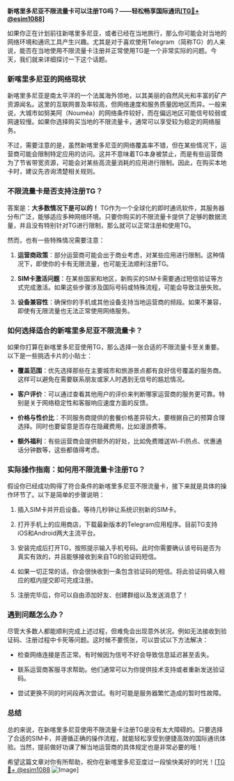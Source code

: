 **新喀里多尼亚不限流量卡可以注册TG吗？——轻松畅享国际通讯[[TG💪+ @esim1088](https://t.me/s/esim1088)]**

如果你正在计划前往新喀里多尼亚，或者已经在当地旅行，那么你可能会对当地的网络环境和通讯工具产生兴趣。尤其是对于喜欢使用Telegram（简称TG）的人来说，能否在当地使用不限流量卡注册并正常使用TG是一个非常实际的问题。今天，我们就来详细探讨一下这个话题。

### 新喀里多尼亚的网络现状

新喀里多尼亚是南太平洋的一个法属海外领地，以其美丽的自然风光和丰富的矿产资源闻名。这里的互联网普及率较高，但网络速度和服务质量因地区而异。一般来说，大城市如努美阿（Nouméa）的网络条件较好，而在偏远地区可能信号较弱或网速较慢。如果你选择购买当地的不限流量卡，通常可以享受较为稳定的网络服务。

不过，需要注意的是，虽然新喀里多尼亚的网络覆盖率不错，但在某些情况下，运营商可能会限制特定应用的访问。这并不意味着TG本身被禁止，而是有些运营商为了节省带宽资源，可能会对某些高流量消耗的应用进行限制。因此，在购买本地卡时，建议先咨询清楚相关规则。

### 不限流量卡是否支持注册TG？

答案是：**大多数情况下是可以的！** TG作为一个全球化的即时通讯软件，其服务器分布广泛，能够适应多种网络环境。只要你购买的不限流量卡提供了足够的数据流量，并且没有特别针对TG进行限制，那么就可以正常注册和使用TG。

然而，也有一些特殊情况需要注意：

1. **运营商政策**：部分运营商可能会出于商业考虑，对某些应用进行限制。这种情况下，即使你的卡有无限流量，也可能无法顺利注册TG。
   
2. **SIM卡激活问题**：在某些国家和地区，新购买的SIM卡需要通过短信验证等方式完成激活。如果这些步骤涉及国际号码或特殊流程，可能会导致注册失败。

3. **设备兼容性**：确保你的手机或其他设备支持当地运营商的频段。如果不兼容，即使有无限流量也无法正常使用网络服务。

### 如何选择适合的新喀里多尼亚不限流量卡？

如果你打算在新喀里多尼亚使用TG，那么选择一张合适的不限流量卡至关重要。以下是一些挑选卡片的小贴士：

- **覆盖范围**：优先选择那些在主要城市和旅游景点都有良好信号覆盖的服务商。这样可以避免在需要联系朋友或家人时遇到无信号的尴尬情况。
  
- **客户评价**：可以通过查看其他用户的评价来判断哪家运营商的服务更可靠。特别是关于网络稳定性和客服响应速度方面的反馈。

- **价格与性价比**：不同服务商提供的套餐价格差异较大，要根据自己的预算合理选择。同时也要留意是否存在隐藏费用，比如漫游费等。

- **额外福利**：有些运营商会提供额外的好处，比如免费赠送Wi-Fi热点、优惠通话分钟数等，这些都值得考虑。

### 实际操作指南：如何用不限流量卡注册TG？

假设你已经成功购得了符合条件的新喀里多尼亚不限流量卡，接下来就是具体的操作环节了。以下是简单的步骤说明：

1. 插入SIM卡并开启设备。等待几秒钟让系统识别新的SIM卡。
   
2. 打开手机上的应用商店，下载最新版本的Telegram应用程序。目前TG支持iOS和Android两大主流平台。

3. 安装完成后打开TG，按照提示输入手机号码。此时你需要确认该号码是否为真实有效的，并且能够接收到来自TG的验证码短信。

4. 如果一切正常的话，你会很快收到一条包含验证码的短信。将此验证码填入相应的框内提交即可完成注册。

5. 注册完毕后，你可以自由添加好友、创建群组以及发送消息了！

### 遇到问题怎么办？

尽管大多数人都能顺利完成上述过程，但难免会出现意外状况。例如无法接收到验证码、注册过程中卡死等问题。这时候不要慌张，可以尝试以下方法解决：

- 检查网络连接是否正常。有时候因为信号不好会导致信息延迟甚至丢失。
  
- 联系运营商客服寻求帮助。他们通常可以为你提供技术支持或者重新发送验证码。

- 尝试更换不同的时间段再次尝试。有时可能是服务器繁忙造成的暂时性故障。

### 总结

总的来说，在新喀里多尼亚使用不限流量卡注册TG是没有太大障碍的。只要选择了合适的SIM卡，并遵循正确的操作流程，就能轻松享受到便捷高效的国际通讯体验。当然，提前做好功课了解当地运营商的具体规定也是非常必要的哦！

希望这篇文章对你有所帮助，祝你在新喀里多尼亚度过一段愉快美好的时光！[[TG💪+ @esim1088](https://t.me/s/esim1088) ![Image](https://i.postimg.cc/4NQfJmqS/Snipaste-2025-05-13-00-14-12.png)]